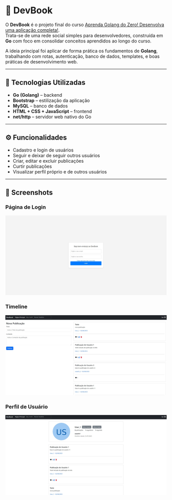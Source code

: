# 📘 DevBook

O **DevBook** é o projeto final do curso [Aprenda Golang do Zero! Desenvolva uma aplicação completa!](https://www.udemy.com/course/aprenda-golang-do-zero-desenvolva-uma-aplicacao-completa/).  
Trata-se de uma rede social simples para desenvolvedores, construída em **Go** com foco em consolidar conceitos aprendidos ao longo do curso.  

A ideia principal foi aplicar de forma prática os fundamentos de **Golang**, trabalhando com rotas, autenticação, banco de dados, templates, e boas práticas de desenvolvimento web.  

---

## 🚀 Tecnologias Utilizadas
- **Go (Golang)** – backend
- **Bootstrap** – estilização da aplicação
- **MySQL** – banco de dados
- **HTML + CSS + JavaScript** – frontend
- **net/http** – servidor web nativo do Go

---

## ⚙️ Funcionalidades
- Cadastro e login de usuários
- Seguir e deixar de seguir outros usuários
- Criar, editar e excluir publicações
- Curtir publicações
- Visualizar perfil próprio e de outros usuários

---

## 📸 Screenshots

### Página de Login
![Login](docs/screenshots/login.jpg)

### Timeline
![Timeline](docs/screenshots/timeline.jpg)

### Perfil de Usuário
![Perfil](docs/screenshots/profile.jpg)
